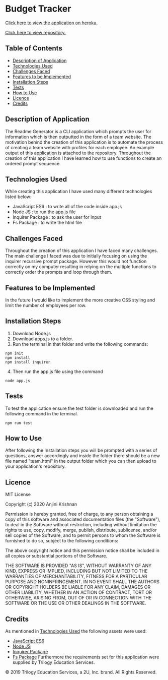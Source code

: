 # Budget Tracker

[Click here to view the application on heroku.](https://budget-tracker-a2608.herokuapp.com/)

[Click here to view repository.](https://github.com/anjkrish2608/budgetTracker)

## Table of Contents

* [Description of Application](#des)
* [Technologies Used](#tech)
* [Challenges Faced](#chall)
* [Features to be Implemented](#dev)
* [Installation Steps](#insta)
* [Tests](#tests)
* [How to Use](#use)
* [Licence](#lic)
* [Credits](#cred)

<a id="des"></a>

## Description of Application
The Readme Generator is a CLI application which prompts the user for information which is then outputted in the form of a team website. The motivation behind the creation of this application is to automate the process of creating a team website with profiles for each employee. An example output of this application is attached to the repository. Throughout the creation of this application I have learned how to use functions to create an ordered prompt sequence.

<a id="tech"></a>

## Technologies Used
While creating this application I have used many different technologies listed below:

* JavaScript ES6 : to write all of the code inside app.js
* Node JS : to run the app.js file
* Inquirer Package : to ask the user for input
* Fs Package : to write the html file

<a id="chall"></a>

## Challenges Faced
Throughout the creation of this application I have faced many challenges. The main challenge I faced was due to initially focusing on using the inquirer recursive prompt package. However this would not function correctly on my computer resulting in relying on the multiple functions to correctly order the prompts and loop through them.

<a id="dev"></a>

## Features to be Implemented
In the future I would like to implement the more creative CSS styling and limit the number of employees per row.


<a id="insta"></a>

## Installation Steps
1. Download Node.js
2. Download apps.js to a folder.
3. Run the terminal in that folder and write the following commands:
```
npm init
npm install
npm install inquirer
```
4. Then run the app.js file using the command
```
node app.js
```

<a id="tests"></a>

## Tests
To test the application ensure the test folder is downloaded and run the following command in the terminal.
```
npm run test
```

<a id="use"></a>

## How to Use
After following the Installation steps you will be prompted with a series of questions, answer accordingly and inside the folder there should be a new file named \"team.html\" in the output folder which you can then upload to your application's repository.

<a id="lic"></a>

## Licence
MIT License

Copyright (c) 2020 Anjini Krishnan

Permission is hereby granted, free of charge, to any person obtaining a copy
of this software and associated documentation files (the "Software"), to deal
in the Software without restriction, including without limitation the rights
to use, copy, modify, merge, publish, distribute, sublicense, and/or sell
copies of the Software, and to permit persons to whom the Software is
furnished to do so, subject to the following conditions:

The above copyright notice and this permission notice shall be included in all
copies or substantial portions of the Software.

THE SOFTWARE IS PROVIDED "AS IS", WITHOUT WARRANTY OF ANY KIND, EXPRESS OR
IMPLIED, INCLUDING BUT NOT LIMITED TO THE WARRANTIES OF MERCHANTABILITY,
FITNESS FOR A PARTICULAR PURPOSE AND NONINFRINGEMENT. IN NO EVENT SHALL THE
AUTHORS OR COPYRIGHT HOLDERS BE LIABLE FOR ANY CLAIM, DAMAGES OR OTHER
LIABILITY, WHETHER IN AN ACTION OF CONTRACT, TORT OR OTHERWISE, ARISING FROM,
OUT OF OR IN CONNECTION WITH THE SOFTWARE OR THE USE OR OTHER DEALINGS IN THE
SOFTWARE.

<a id="cred"></a>

## Credits
As mentioned in [Technologies Used](#tech) the following assets were used:
* [JavaScript ES6](https://www.javascript.com/)
* [Node JS](https://nodejs.org/en/)
* [Inquirer Package](https://www.npmjs.com/package/inquirer)
* [Fs Package](https://www.npmjs.com/package/fs)
Furthermore the requirements set for this application were supplied by Trilogy Education Services.

© 2019 Trilogy Education Services, a 2U, Inc. brand. All Rights Reserved.